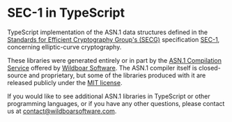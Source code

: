 # SEC-1 in TypeScript

TypeScript implementation of the ASN.1 data structures defined in the
[Standards for Efficient Cryptography Group's (SECG)](https://www.secg.org/)
specification [SEC-1](https://www.secg.org/sec1-v2.pdf), concerning
elliptic-curve cryptography.

These libraries were generated entirely or in part by the
[ASN.1 Compilation Service](https://wildboarsoftware.com/asn1-compilation)
offered by [Wildboar Software](https://wildboarsoftware.com). The ASN.1
compiler itself is closed-source and proprietary, but some of the libraries
produced with it are released publicly under the
[MIT license](https://mit-license.org/).

If you would like to see additional ASN.1 libraries in TypeScript or other
programming languages, or if you have any other questions, please contact us at
[contact@wildboarsoftware.com](mailto:contact@wildboarsoftware.com).
